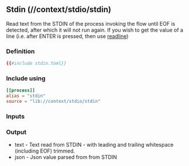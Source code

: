 ## Stdin (//context/stdio/stdin)
Read text from the STDIN of the process invoking the flow until EOF is detected, after which it will not run
again. If you wish to get the value of a line (i.e. after ENTER is pressed, then use [readline](readline.md))

### Definition
```toml
{{#include stdin.toml}}
```

### Include using
```toml
[[process]]
alias = "stdin"
source = "lib://context/stdio/stdin"
```

### Inputs

### Output
* text - Text read from STDIN - with leading and trailing whitespace (including EOF) trimmed.
* json - Json value parsed from from STDIN